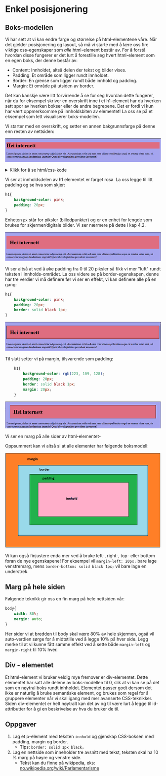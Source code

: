 # Enkel posisjonering

## Boks-modellen

Vi har sett at vi kan endre farge og størrelse på html-elementene våre. Når det gjelder posisjonering og layout, så må vi starte med å lære oss fire viktige css-egenskaper som *alle* html-element består av. For å forstå hvordan disse fungerer er det lurt å forestille seg hvert html-element som en egen boks, der denne består av:

* Content: Innholdet, altså delen der tekst og bilder vises.
* Padding: Et område som ligger rundt innholdet.
* Border: En grense som ligger rundt både innhold og padding.
* Margin: Et område på utsiden av border.

Det kan kanskje være litt forvirrende å se for seg hvordan dette fungerer, når du for eksempel skriver en overskrift inne i et h1-element har du hverken sett spor av hverken bokser eller de andre begrepene. Det er fordi vi kun har vært oppmerksomme på innholdsbiten av elementet! La oss se på et eksempel som lett visualiserer boks-modellen. 

Vi starter med en overskrift, og setter en annen bakgrunnsfarge på denne enn resten av nettsiden:

![alt text](./bilder/3_3%20cssboksen/cssoverskrift0.png)

<details>
    <summary>Klikk for å se html/css-kode</summary>

    <!DOCTYPE html>
    <html lang="en">
    <head>
        <meta charset="UTF-8">
        <meta http-equiv="X-UA-Compatible" content="IE=edge">
        <meta name="viewport" content="width=device-width, initial-scale=1.0">
        <title>Document</title>
        <style>
            body{
                background-color: rgb(164, 164, 238);
            }
            h1{
                background-color: rgb(223, 109, 128);
            }

        </style>
    </head>
    <body>
        <h1>Hei internett</h1>
        <p>Lorem ipsum, dolor sit amet consectetur adipisicing elit. 
        Accusantium velit sed nam rem ullam repellendus sequi ex tenetur vitae sunt, 
        sit consectetur magnam laudantium impedit! Quod ab voluptatibus provident inventore?</p>
    </body>
    </html>  
 

</details>

Vi ser at innholdsdelen av h1 elementet er farget rosa. La oss legge til litt padding og se hva som skjer:

```CSS
h1{
    background-color: pink;
    padding: 20px;
}
```

Enheten `px` står for piksler (billedpunkter) og er en enhet for lengde som brukes for skjermer/digitale bilder. Vi ser nærmere på dette i kap 4.2.

![alt text](./bilder/3_3%20cssboksen/cssoverskrift.png)

Vi ser altså at ved å øke padding fra 0 til 20 piksler så fikk vi mer "luft" rundt teksten i innholds-området. La oss videre se på border-egenskapen, denne har tre verdier vi må definere før vi ser en effekt, vi kan definere alle på en gang:

```CSS
h1{
    background-color: pink;
    padding: 20px;
    border: solid black 1px;
}
```

![alt text](./bilder/3_3%20cssboksen/cssoverskrift2.png)

Til slutt setter vi på margin, tilsvarende som padding:

```CSS
    h1{
        background-color: rgb(223, 109, 128);
        padding: 20px;
        border: solid black 1px;
        margin: 20px;
    }
```
![alt text](./bilder/3_3%20cssboksen/cssoverskrift3.png)

Vi ser en marg på alle sider av html-elementet-

Oppsummert kan vi altså si at alle elementer har følgende boksmodell:

![alt text](./bilder/3_3%20cssboksen/cssboks.png)

Vi kan også finjustere enda mer ved å bruke left-, right-, top- eller bottom foran de nye egenskapene! For eksempel vil `margin-left: 20px;` bare lage venstremarg, mens `border-bottom: solid black 1px;` vil bare lage en understrek.

## Marg på hele siden

Følgende teknikk gir oss en fin marg på hele nettsiden vår:

```CSS
body{
    width: 80%;
    margin: auto;
}
```
Her sider vi at bredden til body skal være 80% av hele skjermen, også vil auto-verdien sørge for å midtstille ved å legge 10% på hver side. Legg merke til at vi kunne fått samme effekt ved å sette både `margin-left` og `margin-right` til 10% hver.

## Div - elementet

Et html-element vi bruker veldig mye fremover er div-elementet. Dette elementet har satt alle delene av boks-modellen til 0, slik at vi kan se på det som en nøytral boks rundt inhholdet. Elementet passer godt dersom det ikke er naturlig å bruke semantiske element, og brukes som regel for å gruppere elementer når vi skal igang med mer avanserte CSS-teknikker. Siden div-elementet er helt nøytralt kan det av og til være lurt å legge til id-attributter for å gi en beskrivelse av hva du bruker de til.

## Oppgaver

1. Lag et p-element med teksten `innhold` og gjenskap CSS-boksen med padding, margin og border.
   - Tips: `border: solid 1px black;`
2. Lag en nettside som inneholder tre avsnitt med tekst, teksten skal ha 10 % marg på høyre og venstre side.
    - Tekst kan du finne på wikipedia, eks: [no.wikipedia.org/wiki/Parlamentarisme](https://no.wikipedia.org/wiki/Parlamentarisme)

